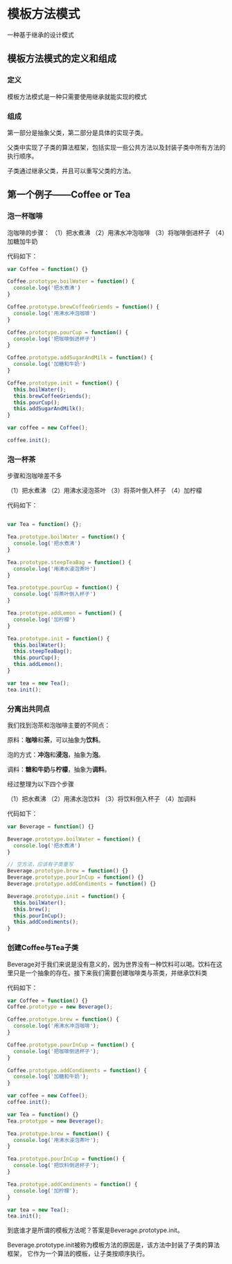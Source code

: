 # 模板方法模式

一种基于继承的设计模式

## 模板方法模式的定义和组成

### 定义 

模板方法模式是一种只需要使用继承就能实现的模式

### 组成
第一部分是抽象父类，第二部分是具体的实现子类。

父类中实现了子类的算法框架，包括实现一些公共方法以及封装子类中所有方法的执行顺序。

子类通过继承父类，并且可以重写父类的方法。

## 第一个例子——Coffee or Tea

### 泡一杯咖啡

泡咖啡的步骤：
（1）把水煮沸
（2）用沸水冲泡咖啡
（3）将咖啡倒进杯子
（4）加糖加牛奶

代码如下：

```js
var Coffee = function() {}

Coffee.prototype.boilWater = function() {
  console.log('把水煮沸')
}

Coffee.prototype.brewCoffeeGriends = function() {
  console.log('用沸水冲泡咖啡')
}

Coffee.prototype.pourCup = function() {
  console.log('把咖啡倒进杯子')
}

Coffee.prototype.addSugarAndMilk = function() {
  console.log('加糖和牛奶')
}

Coffee.prototype.init = function() {
  this.boilWater();
  this.brewCoffeeGriends();
  this.pourCup();
  this.addSugarAndMilk();
}

var coffee = new Coffee();

coffee.init();
```

### 泡一杯茶

步骤和泡咖啡差不多

（1）把水煮沸
（2）用沸水浸泡茶叶
（3）将茶叶倒入杯子
（4）加柠檬

代码如下：

```js

var Tea = function() {};

Tea.prototype.boilWater = function() {
  console.log('把水煮沸')
}

Tea.prototype.steepTeaBag = function() {
  console.log('用沸水浸泡茶叶')
}

Tea.prototype.pourCup = function() {
  console.log('将茶叶倒入杯子')
}

Tea.prototype.addLemon = function() {
  console.log('加柠檬')
}

Tea.prototype.init = function() {
  this.boilWater();
  this.steepTeaBag();
  this.pourCup();
  this.addLemon();
}

var tea = new Tea();
tea.init();

```

### 分离出共同点

我们找到泡茶和泡咖啡主要的不同点：

原料：**咖啡**和**茶**，可以抽象为**饮料**。

泡的方式：**冲泡**和**浸泡**，抽象为**泡**。

调料：**糖和牛奶**与**柠檬**，抽象为**调料**。

经过整理为以下四个步骤

（1）把水煮沸
（2）用沸水泡饮料
（3）将饮料倒入杯子
（4）加调料

代码如下：

```js
var Beverage = function() {}

Beverage.prototype.boilWater = function() {
  console.log('把水煮沸')
}

// 空方法，应该有子类重写
Beverage.prototype.brew = function() {}
Beverage.prototype.pourInCup = function() {}
Beverage.prototype.addCondiments = function() {}

Beverage.prototype.init = function() {
  this.boilWater();
  this.brew();
  this.pourInCup();
  this.addCondiments();
}
```

### 创建Coffee与Tea子类

Beverage对于我们来说是没有意义的，因为世界没有一种饮料可以喝。饮料在这里只是一个抽象的存在。接下来我们需要创建咖啡类与茶类，并继承饮料类

代码如下：
```js
var Coffee = function() {}
Coffee.prototype = new Beverage();

Coffee.prototype.brew = function() {
  console.log('用沸水冲泡咖啡');
}

Coffee.prototype.pourInCup = function() {
  console.log('把咖啡倒进杯子');
}

Coffee.prototype.addCondiments = function() {
  console.log('加糖和牛奶');
}

var coffee = new Coffee();
coffee.init();

var Tea = function() {}
Tea.prototype = new Beverage();

Tea.prototype.brew = function() {
  console.log('用沸水浸泡茶叶');
}

Tea.prototype.pourInCup = function() {
  console.log('把饮料倒进杯子');
}

Tea.prototype.addCondiments = function() {
  console.log('加柠檬');
}

var tea = new Tea();
tea.init();
```

到底谁才是所谓的模板方法呢？答案是Beverage.prototype.init。

Beverage.prototype.init被称为模板方法的原因是，该方法中封装了子类的算法框架，
它作为一个算法的模板，让子类按顺序执行。
